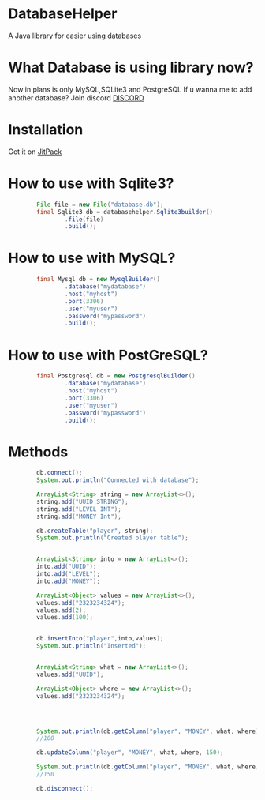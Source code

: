 # DatabaseHelper
A Java library for easier using databases

# What Database is using library now?

Now in plans is only MySQL,SQLite3 and PostgreSQL
If u wanna me to add another database?
Join discord [DISCORD](https://discord.gg/94hn6qpj)

# Installation

Get it on [JitPack](https://jitpack.io/#ThePepeYT/databasehelper/-SNAPSHOT)

# How to use with Sqlite3?
```java
        File file = new File("database.db");
        final Sqlite3 db = databasehelper.Sqlite3builder()
                .file(file)
                .build();
```
# How to use with MySQL?
```java
        final Mysql db = new MysqlBuilder()
                .database("mydatabase")
                .host("myhost")
                .port(3306)
                .user("myuser")
                .password("mypassword")
                .build();
```

# How to use with PostGreSQL?
```java
        final Postgresql db = new PostgresqlBuilder()
                .database("mydatabase")
                .host("myhost")
                .port(3306)
                .user("myuser")
                .password("mypassword")
                .build();
```


# Methods
```java
        db.connect();
        System.out.println("Connected with database");

        ArrayList<String> string = new ArrayList<>();
        string.add("UUID STRING");
        string.add("LEVEL INT");
        string.add("MONEY Int");

        db.createTable("player", string);
        System.out.println("Created player table");


        ArrayList<String> into = new ArrayList<>();
        into.add("UUID");
        into.add("LEVEL");
        into.add("MONEY");

        ArrayList<Object> values = new ArrayList<>();
        values.add("2323234324");
        values.add(2);
        values.add(100);


        db.insertInto("player",into,values);
        System.out.println("Inserted");


        ArrayList<String> what = new ArrayList<>();
        values.add("UUID");

        ArrayList<Object> where = new ArrayList<>();
        values.add("2323234324");




        System.out.println(db.getColumn("player", "MONEY", what, where));
        //100

        db.updateColumn("player", "MONEY", what, where, 150);

        System.out.println(db.getColumn("player", "MONEY", what, where));
        //150

        db.disconnect();
```

